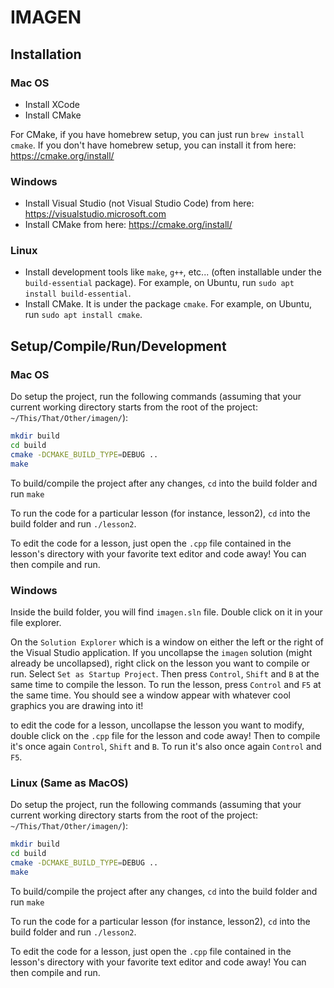 # IMAGEN

## Installation

### Mac OS 

- Install XCode
- Install CMake

For CMake, if you have homebrew setup, you can just run `brew install cmake`. If you don't have homebrew setup, you can install it from here: https://cmake.org/install/

### Windows

- Install Visual Studio (not Visual Studio Code) from here: https://visualstudio.microsoft.com
- Install CMake from here: https://cmake.org/install/

### Linux

- Install development tools like `make`, `g++`, etc... (often installable under the `build-essential` package). For example, on Ubuntu, run `sudo apt install build-essential`.
- Install CMake. It is under the package `cmake`. For example, on Ubuntu, run `sudo apt install cmake`.

## Setup/Compile/Run/Development

### Mac OS 

Do setup the project, run the following commands (assuming that your current working directory starts from the root of the project: `~/This/That/Other/imagen/`):

``` sh
mkdir build
cd build 
cmake -DCMAKE_BUILD_TYPE=DEBUG ..
make
```

To build/compile the project after any changes, `cd` into the build folder and run `make`

To run the code for a particular lesson (for instance, lesson2), `cd` into the build folder and run `./lesson2`.

To edit the code for a lesson, just open the `.cpp` file contained in the lesson's directory with your favorite text editor and code away! You can then compile and run.

### Windows

Inside the build folder, you will find `imagen.sln` file. Double click on it in your file explorer.

On the `Solution Explorer` which is a window on either the left or the right of the Visual Studio application. If you uncollapse the `imagen` solution (might already be uncollapsed), right click on the lesson you want to compile or run. Select `Set as Startup Project`. Then press `Control`, `Shift` and `B` at the same time to compile the lesson. To run the lesson, press `Control` and `F5` at the same time. You should see a window appear with whatever cool graphics you are drawing into it!

to edit the code for a lesson, uncollapse the lesson you want to modify, double click on the `.cpp` file for the lesson and code away! Then to compile it's once again `Control`, `Shift` and `B`. To run it's also once again `Control` and `F5`.

### Linux (Same as MacOS)

Do setup the project, run the following commands (assuming that your current working directory starts from the root of the project: `~/This/That/Other/imagen/`):

``` sh
mkdir build
cd build 
cmake -DCMAKE_BUILD_TYPE=DEBUG ..
make
```

To build/compile the project after any changes, `cd` into the build folder and run `make`

To run the code for a particular lesson (for instance, lesson2), `cd` into the build folder and run `./lesson2`.

To edit the code for a lesson, just open the `.cpp` file contained in the lesson's directory with your favorite text editor and code away! You can then compile and run.
